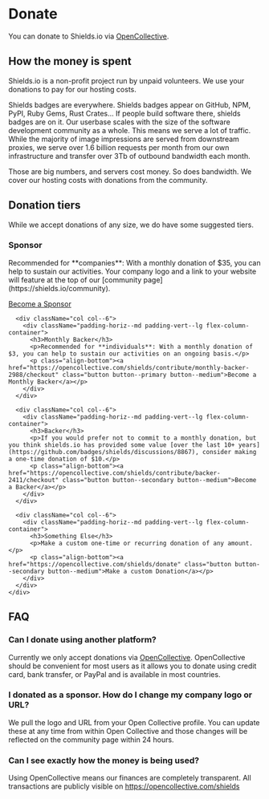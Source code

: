 # Donate

You can donate to Shields.io via [OpenCollective](https://opencollective.com/shields).

## How the money is spent

Shields.io is a non-profit project run by unpaid volunteers. We use your donations to pay for our hosting costs.

Shields badges are everywhere. Shields badges appear on GitHub, NPM, PyPI, Ruby Gems, Rust Crates... If people build software there, shields badges are on it. Our userbase scales with the size of the software development community as a whole. This means we serve a lot of traffic. While the majority of image impressions are served from downstream proxies, we serve over 1.6 billion requests per month from our own infrastructure and transfer over 3Tb of outbound bandwidth each month.

Those are big numbers, and servers cost money. So does bandwidth. We cover our hosting costs with donations from the community.

## Donation tiers

While we accept donations of any size, we do have some suggested tiers.

<section>
  <div className="container">
    <div className="row">
      <div className="col col--6">
        <div className="padding-horiz--md padding-vert--lg flex-column-container">
          <h3>Sponsor</h3>
          <p>Recommended for **companies**: With a monthly donation of $35, you can help to sustain our activities. Your company logo and a link to your website will feature at the top of our [community page](https://shields.io/community).</p>
          <p class="align-bottom"><a href="https://opencollective.com/shields/contribute/sponsor-2412/checkout" class="button button--primary button--medium">Become a Sponsor</a></p>
        </div>
      </div>

      <div className="col col--6">
        <div className="padding-horiz--md padding-vert--lg flex-column-container">
          <h3>Monthly Backer</h3>
          <p>Recommended for **individuals**: With a monthly donation of $3, you can help to sustain our activities on an ongoing basis.</p>
          <p class="align-bottom"><a href="https://opencollective.com/shields/contribute/monthly-backer-2988/checkout" class="button button--primary button--medium">Become a Monthly Backer</a></p>
        </div>
      </div>

      <div className="col col--6">
        <div className="padding-horiz--md padding-vert--lg flex-column-container">
          <h3>Backer</h3>
          <p>If you would prefer not to commit to a monthly donation, but you think shields.io has provided some value [over the last 10+ years](https://github.com/badges/shields/discussions/8867), consider making a one-time donation of $10.</p>
          <p class="align-bottom"><a href="https://opencollective.com/shields/contribute/backer-2411/checkout" class="button button--secondary button--medium">Become a Backer</a></p>
        </div>
      </div>

      <div className="col col--6">
        <div className="padding-horiz--md padding-vert--lg flex-column-container">
          <h3>Something Else</h3>
          <p>Make a custom one-time or recurring donation of any amount.</p>
          <p class="align-bottom"><a href="https://opencollective.com/shields/donate" class="button button--secondary button--medium">Make a custom Donation</a></p>
        </div>
      </div>
    </div>

  </div>
</section>

## FAQ

### Can I donate using another platform?

Currently we only accept donations via [OpenCollective](https://opencollective.com/shields). OpenCollective should be convenient for most users as it allows you to donate using credit card, bank transfer, or PayPal and is available in most countries.

### I donated as a sponsor. How do I change my company logo or URL?

We pull the logo and URL from your Open Collective profile. You can update these at any time from within Open Collective and those changes will be reflected on the community page within 24 hours.

### Can I see exactly how the money is being used?

Using OpenCollective means our finances are completely transparent. All transactions are publicly visible on https://opencollective.com/shields
